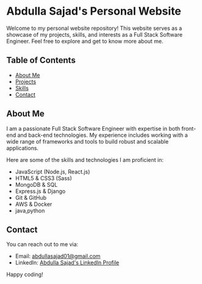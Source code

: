 # Abdulla Sajad's Personal Website

Welcome to my personal website repository! This website serves as a showcase of my projects, skills, and interests as a Full Stack Software Engineer. Feel free to explore and get to know more about me.

## Table of Contents
- [About Me](#about-me)
- [Projects](#projects)
- [Skills](#skills)
- [Contact](#contact)

## About Me
I am a passionate Full Stack Software Engineer with expertise in both front-end and back-end technologies. My experience includes working with a wide range of frameworks and tools to build robust and scalable applications.

Here are some of the skills and technologies I am proficient in:

- JavaScript (Node.js, React.js)
- HTML5 & CSS3 (Sass)
- MongoDB & SQL
- Express.js & Django
- Git & GitHub
- AWS & Docker
- java,python

## Contact
You can reach out to me via:

- Email: abdullasajad01@gmail.com
- LinkedIn: [Abdulla Sajad's LinkedIn Profile](https://www.linkedin.com/in/abdullasajad/)

Happy coding!
